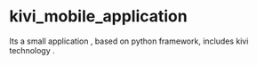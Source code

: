 # kivi_mobile_application
Its a small application , based on python framework, includes kivi technology .
